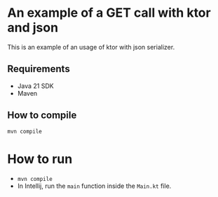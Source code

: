 # An example of a GET call with ktor and json
This is an example of an usage of ktor with json serializer.

## Requirements
- Java 21 SDK
- Maven

## How to compile
`mvn compile`

# How to run
- `mvn compile`
- In Intellij, run the `main` function inside the `Main.kt` file.


